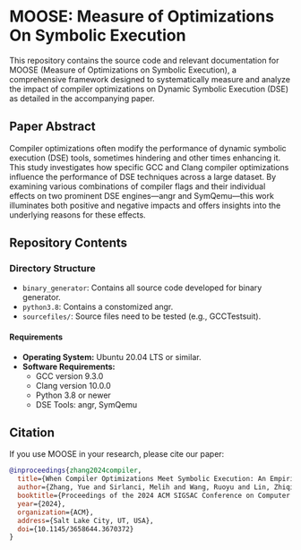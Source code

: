 
# MOOSE: Measure of Optimizations On Symbolic Execution

This repository contains the source code and relevant documentation for MOOSE (Measure of Optimizations on Symbolic Execution), a comprehensive framework designed to systematically measure and analyze the impact of compiler optimizations on Dynamic Symbolic Execution (DSE) as detailed in the accompanying paper.

## Paper Abstract

Compiler optimizations often modify the performance of dynamic symbolic execution (DSE) tools, sometimes hindering and other times enhancing it. This study investigates how specific GCC and Clang compiler optimizations influence the performance of DSE techniques across a large dataset. By examining various combinations of compiler flags and their individual effects on two prominent DSE engines—angr and SymQemu—this work illuminates both positive and negative impacts and offers insights into the underlying reasons for these effects.

## Repository Contents

### Directory Structure

- `binary_generator`: Contains all source code developed for binary generator.
- `python3.8`: Contains a constomized angr. 
- `sourcefiles/`: Source files need to be tested (e.g., GCCTestsuit).

#### Requirements

- **Operating System:** Ubuntu 20.04 LTS or similar.
- **Software Requirements:**
  - GCC version 9.3.0
  - Clang version 10.0.0
  - Python 3.8 or newer
  - DSE Tools: angr, SymQemu

## Citation

If you use MOOSE in your research, please cite our paper:

```bibtex
@inproceedings{zhang2024compiler,
  title={When Compiler Optimizations Meet Symbolic Execution: An Empirical Study},
  author={Zhang, Yue and Sirlanci, Melih and Wang, Ruoyu and Lin, Zhiqiang},
  booktitle={Proceedings of the 2024 ACM SIGSAC Conference on Computer and Communications Security},
  year={2024},
  organization={ACM},
  address={Salt Lake City, UT, USA},
  doi={10.1145/3658644.3670372}
}
